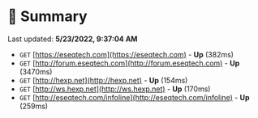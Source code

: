 # 📖 Summary
Last updated: **5/23/2022, 9:37:04 AM**

- `GET` [https://eseqtech.com](https://eseqtech.com) - **Up** (382ms)
- `GET` [http://forum.eseqtech.com](http://forum.eseqtech.com) - **Up** (3470ms)
- `GET` [http://hexp.net](http://hexp.net) - **Up** (154ms)
- `GET` [http://ws.hexp.net](http://ws.hexp.net) - **Up** (170ms)
- `GET` [http://eseqtech.com/infoline](http://eseqtech.com/infoline) - **Up** (259ms)
